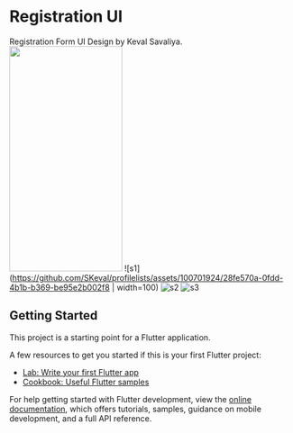 # Registration UI

Registration Form UI Design by Keval Savaliya.
<img src="https://github.com/SKeval/profilelists/assets/100701924/28fe570a-0fdd-4b1b-b369-be95e2b002f8" data-canonical-src="https://github.com/SKeval/profilelists/assets/100701924/28fe570a-0fdd-4b1b-b369-be95e2b002f8" width="200" height="400" />
![s1](https://github.com/SKeval/profilelists/assets/100701924/28fe570a-0fdd-4b1b-b369-be95e2b002f8  | width=100)
![s2](https://github.com/SKeval/profilelists/assets/100701924/63cb0c9a-b6b0-48ee-9369-977f83a5fe00)
![s3](https://github.com/SKeval/profilelists/assets/100701924/67e26826-06d2-4e84-8fa9-fdef547a6243)



## Getting Started

This project is a starting point for a Flutter application.

A few resources to get you started if this is your first Flutter project:

- [Lab: Write your first Flutter app](https://docs.flutter.dev/get-started/codelab)
- [Cookbook: Useful Flutter samples](https://docs.flutter.dev/cookbook)

For help getting started with Flutter development, view the
[online documentation](https://docs.flutter.dev/), which offers tutorials,
samples, guidance on mobile development, and a full API reference.
